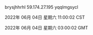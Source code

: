 brysjhhrhl 59.174.27.195 yqqlmgsycl

2022年 06月 04日 星期六 11:00:02 CST

2022年 06月 04日 星期六 03:00:02 GMT
